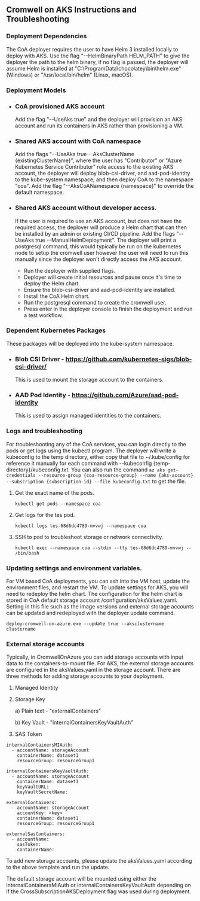 ## Cromwell on AKS Instructions and Troubleshooting

### Deployment Dependencies
The CoA deployer requires the user to have Helm 3 installed locally to deploy with AKS. Use the flag "--HelmBinaryPath HELM_PATH" to give the deployer the path to the helm binary, if no flag is passed, the deployer will assume Helm is installed at "C:\\ProgramData\\chocolatey\\bin\\helm.exe" (Windows) or "/usr/local/bin/helm" (Linux, macOS).

### Deployment Models

- ### CoA provisioned AKS account
    Add the flag "--UseAks true" and the deployer will provision an AKS account and run its containers in AKS rather than provisioning a VM.
- ### Shared AKS account with CoA namespace
    Add the flags "--UseAks true --AksClusterName {existingClusterName}", where the user has "Contributor" or "Azure Kubernetes Service Contributor" role access to the existing AKS account, the deployer will deploy blob-csi-driver, and aad-pod-identity to the kube-system namespace, and then deploy CoA to the namespace "coa". Add the flag "--AksCoANamespace {namespace}" to override the default namespace.
- ### Shared AKS account without developer access. 
    If the user is required to use an AKS account, but does not have the required access, the deployer will produce a Helm chart that can then be installed by an admin or existing CI/CD pipeline. Add the flags "--UseAks true --ManualHelmDeployment". The deployer will print a postgresql command, this would typically be run on the kubernetes node to setup the cromwell user however the user will need to run this manually since the deployer won't directly access the AKS account. 

    - Run the deployer with supplied flags. 
    - Deployer will create initial resources and pause once it's time to deploy the Helm chart.
    - Ensure the blob-csi-driver and aad-pod-identity are installed.
    - Install the CoA Helm chart. 
    - Run the postgresql command to create the cromwell user. 
    - Press enter in the deployer console to finish the deployment and run a test workflow. 

### Dependent Kubernetes Packages
These packages will be deployed into the kube-system namespace.
- ### Blob CSI Driver - https://github.com/kubernetes-sigs/blob-csi-driver/
    This is used to mount the storage account to the containers.
- ### AAD Pod Identity - https://github.com/Azure/aad-pod-identity
    This is used to assign managed identities to the containers. 

### Logs and troubleshooting
For troubleshooting any of the CoA services, you can login directly to the pods or get logs using the kubectl program. The deployer will write a kubeconfig to the temp directory, either copy that file to ~/.kube/config for reference it manually for each command with --kubeconfig {temp-directory}/kubeconfig.txt. You can also run the command `az aks get-credentials --resource-group {coa-resource-group} --name {aks-account} --subscription {subscription-id} --file kubeconfig.txt` to get the file.

1. Get the exact name of the pods. 

    `kubectl get pods --namespace coa`
2. Get logs for the tes pod.

    `kubectl logs tes-68d6dc4789-mvvwj --namespace coa`
3. SSH to pod to troubleshoot storage or network connectivity.

    `kubectl exec --namespace coa --stdin --tty tes-68d6dc4789-mvvwj -- /bin/bash`

### Updating settings and environment variables.

For VM based CoA deployments, you can ssh into the VM host, update the environment files, and restart the VM. 
To update settings for AKS, you will need to redeploy the helm chart. The configuration for the helm chart is 
stored in CoA default storage account /configuration/aksValues.yaml. Setting in this file such as the image
versions and external storage accounts can be updated and redeployed with the deployer update command.

`deploy-cromwell-on-azure.exe --update true --aksclustername clustername`

### External storage accounts
Typically, in CromwellOnAzure you can add storage accounts with input data to the containers-to-mount file. For AKS, the external storage accounts are configured
in the aksValues.yaml in the storage account. There are three methods for adding storage accounts 
to your deployment. 

1. Managed Identity
2. Storage Key

    a) Plain text - "externalContainers"

    b) Key Vault - "internalContainersKeyVaultAuth"
3. SAS Token

```
internalContainersMIAuth:
  - accountName: storageAccount
    containerName: dataset1
    resourceGroup: resourceGroup1    

internalContainersKeyVaultAuth:
  - accountName: storageAccount
    containerName: dataset1
    keyVaultURL: 
    keyVaultSecretName:

externalContainers:
  - accountName: storageAccount
    accountKey: <key>
    containerName: dataset1
    resourceGroup: resourceGroup1

externalSasContainers:
  - accountName: 
    sasToken: 
    containerName: 
```

To add new storage accounts, please update the aksValues.yaml according to the above template and run the update. 

The default storage account will be mounted using either the internalContainersMIAuth or internalContainersKeyVaultAuth depending on if the CrossSubscriptionAKSDeployment flag was used during deployment.
